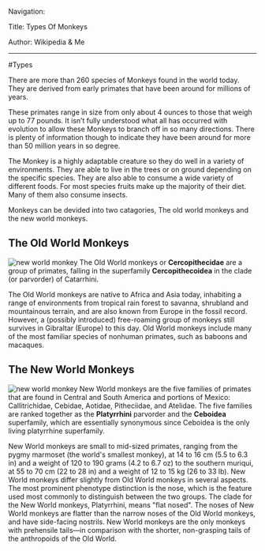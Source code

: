 Navigation:

Title: Types Of Monkeys

Author: Wikipedia & Me


---

#Types

There are more than 260 species of Monkeys found in the world today. They are derived from early primates that have been around for millions of years.

These primates range in size from only about 4 ounces to those that weigh up to 77 pounds. It isn’t fully understood what all has occurred with evolution to allow these Monkeys to branch off in so many directions. There is plenty of information though to indicate they have been around for more than 50 million years in so degree.

The Monkey is a highly adaptable creature so they do well in a variety of environments. They are able to live in the trees or on ground depending on the specific species. They are also able to consume a wide variety of different foods. For most species fruits make up the majority of their diet. Many of them also consume insects.

Monkeys can be devided into two catagories, The old world monkeys and the new world monkeys.

## The Old World Monkeys
![new world monkey](http://upload.wikimedia.org/wikipedia/commons/3/35/Olive_baboon_Ngorongoro.jpg)
The Old World monkeys or **Cercopithecidae** are a group of primates, falling in the superfamily **Cercopithecoidea** in the clade (or parvorder) of Catarrhini. 

The Old World monkeys are native to Africa and Asia today, inhabiting a range of environments from tropical rain forest to savanna, shrubland and mountainous terrain, and are also known from Europe in the fossil record. However, a (possibly introduced) free-roaming group of monkeys still survives in Gibraltar (Europe) to this day. Old World monkeys include many of the most familiar species of nonhuman primates, such as baboons and macaques.

## The New World Monkeys
![new world monkey](http://upload.wikimedia.org/wikipedia/commons/d/dc/BrownSpiderMonkey_%28edit2%29.jpg)
New World monkeys are the five families of primates that are found in Central and South America and portions of Mexico: Callitrichidae, Cebidae, Aotidae, Pitheciidae, and Atelidae. The five families are ranked together as the **Platyrrhini** parvorder and the **Ceboidea** superfamily, which are essentially synonymous since Ceboidea is the only living platyrrhine superfamily.

New World monkeys are small to mid-sized primates, ranging from the pygmy marmoset (the world's smallest monkey), at 14 to 16 cm (5.5 to 6.3 in) and a weight of 120 to 190 grams (4.2 to 6.7 oz) to the southern muriqui, at 55 to 70 cm (22 to 28 in) and a weight of 12 to 15 kg (26 to 33 lb). New World monkeys differ slightly from Old World monkeys in several aspects. The most prominent phenotype distinction is the nose, which is the feature used most commonly to distinguish between the two groups. The clade for the New World monkeys, Platyrrhini, means "flat nosed". The noses of New World monkeys are flatter than the narrow noses of the Old World monkeys, and have side-facing nostrils. New World monkeys are the only monkeys with prehensile tails—in comparison with the shorter, non-grasping tails of the anthropoids of the Old World.